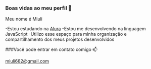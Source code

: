 ### Boas vidas ao meu perfil 👋

Meu nome é Miuli 

-Estou estudando na [Alura](https://www.alura.com.br)
-Estou me desenvolvendo na linguagem JavaScript 
-Utilizo esse espaço para minha organização e compartilhamento dos meus projetos desenvolvidos 

###Você pode entrar em contato comigo 📫

miuli682@gmail.com 
